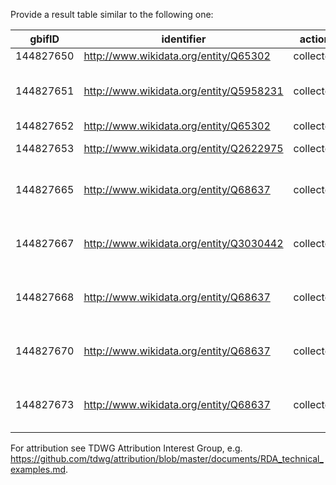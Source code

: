 
Provide a result table similar to the following one:

| gbifID    | identifier                              | action    | agentType | agentIdentifierType | occurrenceID                                 | startedAtTime | endedAtTime | verbatimName      | name                                  |
|-----------|-----------------------------------------|-----------|-----------|---------------------|----------------------------------------------|---------------|-------------|-------------------|---------------------------------------|
| 144827650 | http://www.wikidata.org/entity/Q65302   | collected | Person    | wikidata            | https://herbarium.bgbm.org/object/B100002788 | 1926-11-05    | 1926-11-05  | Troll,C.          | Carl Troll                            |
| 144827651 | http://www.wikidata.org/entity/Q5958231 | collected | Person    | wikidata            | https://herbarium.bgbm.org/object/B100002790 | 1904-03-23    | 1904-03-23  | Fiebrig,K.        | Karl August Gustav Fiebrig            |
| 144827652 | http://www.wikidata.org/entity/Q65302   | collected | Person    | wikidata            | https://herbarium.bgbm.org/object/B100002791 | 1928-04-30    | 1928-04-30  | Troll,C.          | Carl Troll                            |
| 144827653 | http://www.wikidata.org/entity/Q2622975 | collected | Person    | wikidata            | https://herbarium.bgbm.org/object/B100093156 | 1927-04-05    | 1927-04-05  | Eig,A.            | Alexander Eig                         |
| 144827665 | http://www.wikidata.org/entity/Q68637   | collected | Person    | wikidata            | https://herbarium.bgbm.org/object/B100217302 | 1917-08-14    | 1917-08-14  | Bornmüller,J.F.N. | Joseph Friedrich Nicolaus Bornmüller  |
| 144827667 | http://www.wikidata.org/entity/Q3030442 | collected | Person    | wikidata            | https://herbarium.bgbm.org/object/B100217304 | 1918-01       | 1918-01     | Herter            | Wilhelm Gustav Franz Herter           |
| 144827668 | http://www.wikidata.org/entity/Q68637   | collected | Person    | wikidata            | https://herbarium.bgbm.org/object/B100217305 | 1918-06-22    | 1918-06-22  | Bornmüller,J.F.N. | Joseph Friedrich Nicolaus Bornmüller  |
| 144827670 | http://www.wikidata.org/entity/Q68637   | collected | Person    | wikidata            | https://herbarium.bgbm.org/object/B100217307 | 1917-07-23    | 1917-07-23  | Bornmüller,J.F.N. | Joseph Friedrich Nicolaus Bornmüller  |
| 144827673 | http://www.wikidata.org/entity/Q68637   | collected | Person    | wikidata            | https://herbarium.bgbm.org/object/B100217310 | 1932-06-07    | 1932-06-07  | Bornmüller,J.F.N. | Joseph Friedrich Nicolaus Bornmüller  |
 
For attribution see TDWG Attribution Interest Group, e.g. <https://github.com/tdwg/attribution/blob/master/documents/RDA_technical_examples.md>.

